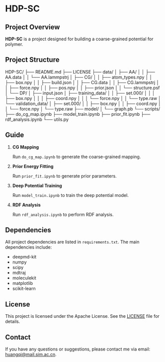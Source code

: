 # HDP-SC

## Project Overview

**HDP-SC** is a project designed for building a coarse-grained potential for polymer. 

## Project Structure

HDP-SC/
├── README.md
├── LICENSE
├── data/
│   ├── AA/
│   │   ├── AA.data
│   │   └── AA.lammpstrj
│   ├── CG/
│   │   ├── atom_types.npy
│   │   ├── box.npy
│   │   ├── build.json
│   │   ├── CG.data
│   │   ├── CG.lammpstrj
│   │   ├── force.npy
│   │   ├── pos.npy
│   │   ├── prior.json
│   │   └── structure.psf
│   └── DP/
│       ├── input.json
│       ├── training_data/
│       │   ├── set.000/
│       │   │   ├── box.npy
│       │   │   ├── coord.npy
│       │   │   └── force.npy
│       │   └── type.raw
│       └── validation_data/
│           ├── set.000/
│           │   ├── box.npy
│           │   ├── coord.npy
│           │   └── force.npy
│           └── type.raw
├── model/
│   └── graph.pb
└── scripts/
    ├── do_cg_map.ipynb
    ├── model_train.ipynb
    ├── prior_fit.ipynb
    ├── rdf_analysis.ipynb
    └── utils.py
    
##  Guide

1. **CG Mapping**

   Run `do_cg_map.ipynb` to generate the coarse-grained mapping.

2. **Prior Energy Fitting**

   Run `prior_fit.ipynb` to generate prior parameters.

3. **Deep Potential Training**

   Run `model_train.ipynb` to train the deep potential model.

4. **RDF Analysis**

   Run `rdf_analysis.ipynb` to perform RDF analysis.

## Dependencies

All project dependencies are listed in `requirements.txt`. The main dependencies include:

- deepmd-kit
- numpy
- scipy
- mdtraj
- moleculekit
- matplotlib
- scikit-learn

## License

This project is licensed under the Apache License. See the [LICENSE](LICENSE) file for details.

## Contact

If you have any questions or suggestions, please contact me via email: huangqi@mail.sim.ac.cn.
